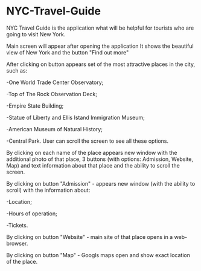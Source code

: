 ﻿# NYC-Travel-Guide
NYC Travel Guide is the application what will be helpful for tourists who are going to visit New York.

Main screen will appear after opening the application
It shows the beautiful view of New York and the button "Find out more"

After clicking on button appears set of the most attractive places in the city, such as:

-One World Trade Center Observatory;

-Top of The Rock Observation Deck;

-Empire State Building;

-Statue of Liberty and Ellis Istand Immigration Museum;

-American Museum of Natural History;

-Central Park.
User can scroll the screen to see all these options.

By clicking on each name of the place appears new window with the additional photo of that place, 
3 buttons (with options: Admission, Website, Map) and text information about that place and the ability to scroll the screen.

By clicking on button "Admission" - appears new window (with the ability to scroll) with the information about:

-Location;

-Hours of operation;

-Tickets.

By clicking on button "Website" - main site of that place opens in a web-browser.

By clicking on button "Map" - Googls maps open and show exact location of the place.

